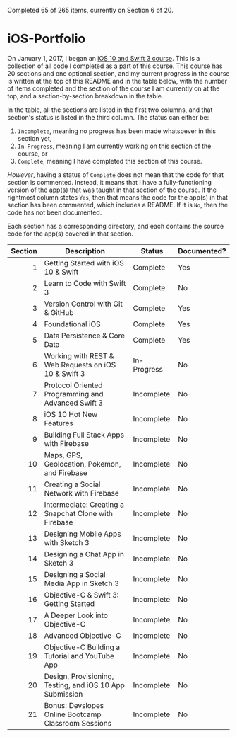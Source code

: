 Completed 65 of 265 items, currently on Section 6 of 20.

# iOS-Portfolio
On January 1, 2017, I began an [iOS 10 and Swift 3 course](https://www.udemy.com/devslopes-ios10/). This is a collection of all code I completed as a part of this course. This course has 20 sections and one optional section, and my current progress in the course is written at the top of this README and in the table below, with the number of items completed and the section of the course I am currently on at the top, and a section-by-section breakdown in the table.

In the table, all the sections are listed in the first two columns, and that section's status is listed in the third column. The status can either be:

1. `Incomplete`, meaning no progress has been made whatsoever in this section yet,
2. `In-Progress`, meaning I am currently working on this section of the course, or
3. `Complete`, meaning I have completed this section of this course.

_However_, having a status of `Complete` does not mean that the code for that section is commented. Instead, it means that I have a fully-functioning version of the app(s) that was taught in that section of the course. If the rightmost column states `Yes`, then that means the code for the app(s) in that section has been commented, which includes a README. If it is `No`, then the code has not been documented.

Each section has a corresponding directory, and each contains the source code for the app(s) covered in that section.

| Section | Description                                              | Status      | Documented? |
| ------: | -------------------------------------------------------- | ----------- | ----------- |
| 1       | Getting Started with iOS 10 & Swift                      | Complete    | Yes         |
| 2       | Learn to Code with Swift 3                               | Complete    | No          |
| 3       | Version Control with Git & GitHub                        | Complete    | Yes         |
| 4       | Foundational iOS                                         | Complete    | Yes         |
| 5       | Data Persistence & Core Data                             | Complete    | Yes         |
| 6       | Working with REST & Web Requests on iOS 10 & Swift 3     | In-Progress | No          |
| 7       | Protocol Oriented Programming and Advanced Swift 3       | Incomplete  | No          |
| 8       | iOS 10 Hot New Features                                  | Incomplete  | No          |
| 9       | Building Full Stack Apps with Firebase                   | Incomplete  | No          |
| 10      | Maps, GPS, Geolocation, Pokemon, and Firebase            | Incomplete  | No          |
| 11      | Creating a Social Network with Firebase                  | Incomplete  | No          |
| 12      | Intermediate: Creating a Snapchat Clone with Firebase    | Incomplete  | No          |
| 13      | Designing Mobile Apps with Sketch 3                      | Incomplete  | No          |
| 14      | Designing a Chat App in Sketch 3                         | Incomplete  | No          |
| 15      | Designing a Social Media App in Sketch 3                 | Incomplete  | No          |
| 16      | Objective-C & Swift 3: Getting Started                   | Incomplete  | No          |
| 17      | A Deeper Look into Objective-C                           | Incomplete  | No          |
| 18      | Advanced Objective-C                                     | Incomplete  | No          |
| 19      | Objective-C Building a Tutorial and YouTube App          | Incomplete  | No          |
| 20      | Design, Provisioning, Testing, and iOS 10 App Submission | Incomplete  | No          |
| 21      | Bonus: Devslopes Online Bootcamp Classroom Sessions      | Incomplete  | No          |
